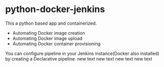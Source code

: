 # python-docker-jenkins

This a python based app and containerized.

- Automating Docker image creation
- Automating Docker image upload
- Automating Docker container provisioning

You can configure pipeline in your Jenkins instance(Docker also installed) by creating a Declarative pipeline.
new text
new text
new text
new text

